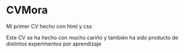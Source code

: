 # CVMora
Mi primer CV hecho con html y css

Este CV se ha hecho con mucho cariño y también ha sido producto de distintos experimentos por aprendizaje
